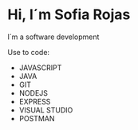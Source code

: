 # Hi, I´m Sofia Rojas 
I´m a software development  

Use to code: 

- JAVASCRIPT
- JAVA
- GIT
- NODEJS
- EXPRESS
- VISUAL STUDIO
- POSTMAN 
